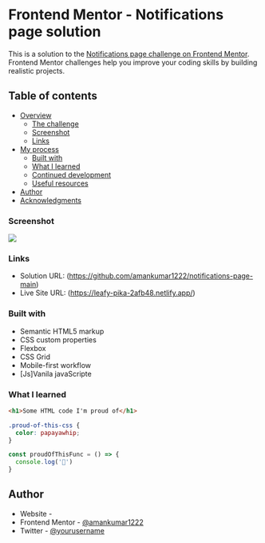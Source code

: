 # Frontend Mentor - Notifications page solution

This is a solution to the [Notifications page challenge on Frontend Mentor](https://www.frontendmentor.io/challenges/notifications-page-DqK5QAmKbC). Frontend Mentor challenges help you improve your coding skills by building realistic projects. 

## Table of contents

- [Overview](#overview)
  - [The challenge](#the-challenge)
  - [Screenshot](#screenshot)
  - [Links](#links)
- [My process](#my-process)
  - [Built with](#built-with)
  - [What I learned](#what-i-learned)
  - [Continued development](#continued-development)
  - [Useful resources](#useful-resources)
- [Author](#author)
- [Acknowledgments](#acknowledgments)





### Screenshot

![](./assets/images/scr.png.jpg)




### Links

- Solution URL: (https://github.com/amankumar1222/notifications-page-main)
- Live Site URL: (https://leafy-pika-2afb48.netlify.app/)



### Built with

- Semantic HTML5 markup
- CSS custom properties
- Flexbox
- CSS Grid
- Mobile-first workflow
- [Js]Vanila javaScripte



### What I learned




```html
<h1>Some HTML code I'm proud of</h1>
```
```css
.proud-of-this-css {
  color: papayawhip;
}
```
```js
const proudOfThisFunc = () => {
  console.log('🎉')
}
```





## Author

- Website - [](http://www.deadline2023.com/)
- Frontend Mentor - [@amankumar1222](https://www.frontendmentor.io/profile/amankumar1222)
- Twitter - [@yourusername](https://www.twitter.com/yourusername)

